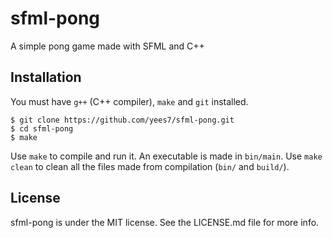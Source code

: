 # sfml-pong

A simple pong game made with SFML and C++

## Installation

You must have `g++` (C++ compiler), `make` and `git` installed.

```
$ git clone https://github.com/yees7/sfml-pong.git
$ cd sfml-pong
$ make
```

Use `make` to compile and run it. An executable is made in `bin/main`. Use `make clean` to clean all the files made from compilation (`bin/` and `build/`).

## License

sfml-pong is under the MIT license. See the LICENSE.md file for more info.